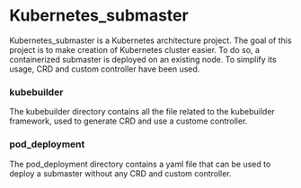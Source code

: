 # Kubernetes_submaster

Kubernetes_submaster is a Kubernetes architecture project. The goal of this project is to make creation of Kubernetes cluster easier. To do so, a containerized submaster is deployed on an existing node. To simplify its usage, CRD and custom controller have been used.

### kubebuilder

The kubebuilder directory contains all the file related to the kubebuilder framework, used to generate CRD and use a custome controller.

### pod_deployment

The pod_deployment directory contains a yaml file that can be used to deploy a submaster without any CRD and custom controller. 



